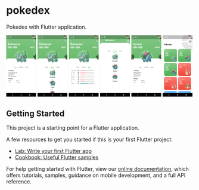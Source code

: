 # pokedex

Pokedex with Flutter application.

<img src="assets/Screen 1.png" width="80" />
<img src="assets/Screen 2.png" width="80" />
<img src="assets/Screen 3.png" width="80" />
<img src="assets/Screen 4.png" width="80" />
<img src="assets/Screen 5.png" width="80" />
<img src="assets/Screen 6.png" width="80" />

## Getting Started

This project is a starting point for a Flutter application.

A few resources to get you started if this is your first Flutter project:

- [Lab: Write your first Flutter app](https://flutter.dev/docs/get-started/codelab)
- [Cookbook: Useful Flutter samples](https://flutter.dev/docs/cookbook)

For help getting started with Flutter, view our
[online documentation](https://flutter.dev/docs), which offers tutorials,
samples, guidance on mobile development, and a full API reference.
